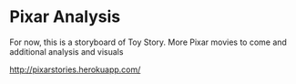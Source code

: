 Pixar Analysis
===========

For now, this is a storyboard of Toy Story.  More Pixar movies to come and additional analysis and visuals

http://pixarstories.herokuapp.com/

